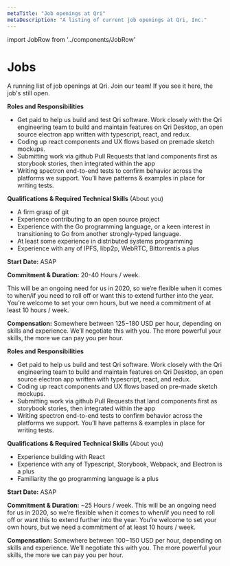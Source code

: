 ```yaml
---
metaTitle: "Job openings at Qri"
metaDescription: "A listing of current job openings at Qri, Inc."
---
```


import JobRow from '../components/JobRow'

# Jobs

A running list of job openings at Qri. Join our team! If you see it here, the job's still open.

<JobRow
  title='Data Research Assistant'
  location='New York, NY (remote OK)'
  team=''
  link='https://www.linkedin.com/jobs/cap/view/1659228994/'
/>

<JobRow
  title='Backend Software Engineer'
  location='New York, NY (remote OK)'
  team=''
  link='https://qri.io'
/>

**Roles and Responsibilities**

- Get paid to help us build and test Qri software. Work closely with the Qri engineering team to build and maintain features on Qri Desktop, an open source electron app written with typescript, react, and redux. 
- Coding up react components and UX flows based on premade sketch mockups.
- Submitting work via github Pull Requests that land components first as storybook stories, then integrated within the app
- Writing spectron end-to-end tests to confirm behavior across the platforms we support. You’ll have patterns & examples in place for writing tests. 

**Qualifications & Required Technical Skills** (About you)

- A firm grasp of git
- Experience contributing to an open source project
- Experience with the Go programming language, or a keen interest in transitioning to Go from another strongly-typed language.
- At least some experience in distributed systems programming
- Experience with any of IPFS, libp2p, WebRTC, Bittorrentis a plus

**Start Date:** ASAP

**Commitment & Duration:** 20-40 Hours / week.

This will be an ongoing need for us in 2020, so we’re flexible when it comes to when/if you need to roll off or want this to extend further into the year. You’re welcome to set your own hours, but we need a commitment of at least 10 hours / week.

**Compensation:** Somewhere between $125-$180 USD per hour, depending on skills and experience. We’ll negotiate this with you. The more powerful your skills, the more we can pay you per hour. 

<JobRow
  title='Frontend Software Engineer'
  location='New York, NY (remote OK)'
  team=''
  link='https://qri.io'
/>


**Roles and Responsibilities**

- Get paid to help us build and test Qri software. Work closely with the Qri engineering team to build and maintain features on Qri Desktop, an open source electron app written with typescript, react, and redux. 
- Coding up react components and UX flows based on pre-made sketch mockups.
- Submitting work via github Pull Requests that land components first as storybook stories, then integrated within the app
- Writing spectron end-to-end tests to confirm behavior across the platforms we support. You’ll have patterns & examples in place for writing tests. 

**Qualifications & Required Technical Skills** (About you)

- Experience building with React
- Experience with any of Typescript, Storybook, Webpack, and Electron is a plus
- Familiarity the go programming language is a plus


**Start Date:** ASAP

**Commitment & Duration:** ~25 Hours / week.
This will be an ongoing need for us in 2020, so we’re flexible when it comes to when/if you need to roll off or want this to extend further into the year. You’re welcome to set your own hours, but we need a commitment of at least 10 hours / week.

**Compensation:** Somewhere between $100-$150 USD per hour, depending on skills and experience. We’ll negotiate this with you. The more powerful your skills, the more we can pay you per hour. 